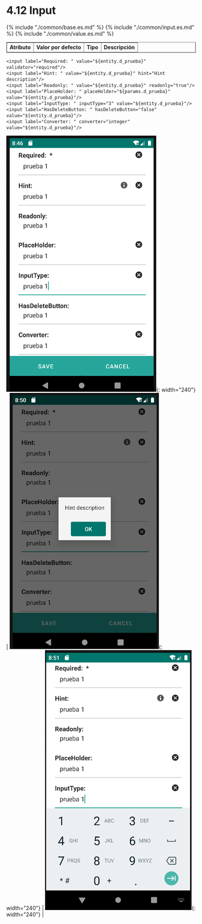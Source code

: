 # 4.12 Input
<table border="1">
    <thead>
        <tr>
            <th colspan="2">Atributo</th>
            <th>Valor por defecto</th>
            <th>Tipo</th>
            <th>Descripción</th>
         </tr>
    </thead>
    <tbody>
        {% include "./common/base.es.md" %}
        {% include "./common/input.es.md" %}
        {% include "./common/value.es.md" %}
   </tbody>
</table>

    <input label="Required: " value="${entity.d_prueba}" validator="required"/>
    <input label="Hint: " value="${entity.d_prueba}" hint="Hint description"/>
    <input label="Readonly: " value="${entity.d_prueba}" readonly="true"/>
    <input label="PlaceHolder: " placeHolder="${params.d_prueba}" value="${entity.d_prueba}"/>
    <input label="InputType: " inputType="3" value="${entity.d_prueba}"/>
    <input label="HasDeleteButton: " hasDeleteButton="false"  value="${entity.d_prueba}"/>
    <input label="Converter: " converter="integer" value="${entity.d_prueba}"/>

![Imagen 1](../img/input1.png){: width="240"} | ![Imagen 2](../img/input2.png){: width="240"} | ![Imagen 3](../img/input3.png){: width="240"} | 

